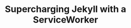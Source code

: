 ---
permalink: /video/supercharging-jekyll-with-a-serviceworker/index.html
title: Supercharging Jekyll with a ServiceWorker
post: /blog/2015/06/04/supercharging-jekyll-with-a-serviceworker.html
src: https://www.youtube.com/embed/wCoUZXBlJWI
tag: video
---
